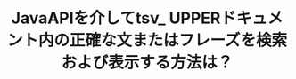 ---
############################# Static ############################
layout: "auto-gen-gist"
draft: false
path: "ja/search/java/phrase/tsv/"
otherformats: PDF DOC DOT DOCX DOCM DOTX DOTM TXT ODT OTT RTF XLS XLT XLSX XLSM XLSB XLTX XLTM XLA XLAM ODS OTS CSV XML PPT PPS POT PPTX PPTM POTX POTM PPSX PPSM ODP PST OST EML EMLX MSG ONE ZIP XHTML MHTML MD CHM EPUB  FB2 

############################# Head ############################
head_title: "{{$ 5}}_UPPERドキュメントで正確なフレーズを検索および検索するJavaAPI"
head_description: "GroupDocs.Search Java APIは、プログラマーがフレーズ検索を埋め込んで、Javaを介して{{$ 5}}_UPPERドキュメントのテキスト内の特定の単語シーケンスまたは正確なフレーズを検出するのに役立ちます。"

############################# Header ############################
title: "JavaAPIを介してtsv_ UPPERドキュメント内の正確な文またはフレーズを検索および表示する方法は？"
description: "GroupDocs.Search Java APIは、ソフトウェア開発者がフレーズ検索または正確な文検索を介して{{$ 5}}_UPPERドキュメント内の正確な文またはフレーズを検索できるようにする高度な検索機能を完全にサポートしています。"

######################### Download Button #######################
button:
    enable: true

############################# About ############################
about:
    enable: true
    title: "フレーズ検索とは何ですか？Javaアプリでそれを使用する方法は？"
    content: |
       フレーズ検索は、キーワードではなく、正確な文やフレーズをドキュメントやWebページ内で検索する非常に効果的な方法です。これは、ユーザーが正確なフレーズを検索するときに、表示された特定の順序ですべての検索用語を検索したいことを意味します。このWebページでは、ユーザーがJavaAPIを使用して効率的なドキュメントとWebページを検索するためのビジネスアプリケーションとツールを開発する方法に関する情報を共有します。 GroupDocs.Search for Javaは、非常によく構成された効率的なJava APIであり、ソフトウェア開発者は、サードパーティのソフトウェアをインストールせずに、独自のアプリ内で基本レベルから高度なレベルのテキスト検索操作を操作できます。 APIには、単純検索またはブール検索、ファジー、大文字と小文字を区別する検索、同義語、同音異義語、ワイルドカード、オブジェクトタイプ検索、データ範囲の設定、その他のタイプのクエリなど、ドキュメント検索に関連する多数の貴重な機能が含まれており、情報をすばやくエレガントに検索できます。さらに、キーボードレイアウトと一致しない言語で書かれた検索クエリの認識もサポートします。 

############################# content ############################
steps:
    enable: true
    block:
    - title_left: "Javaを介してTSVドキュメントでフレーズ検索を行う"
      content_left: |
       GroupDocs.Search Java APIには、ソフトウェアの専門家が検索機能と使いやすさを備えた強力なソフトウェアアプリケーションを作成できるようにする、高度な検索の完全なサポートが含まれています。 以下のJavaコードは、わずか数行のコードでテキストおよびオブジェクト形式でフレーズ検索を実行する方法を示しています。

      title_right: "TSVファイルでの正確な文の検索"
      content_right: |
         * インデックスフォルダとドキュメントフォルダへのパスを定義します。
         * [Index](https://apireference.groupdocs.com/search/java/com.groupdocs.search/Index#Index(java.lang.String)) クラスのインスタンスを呼び出して、指定したフォルダーにインデックスを作成します
         * [add](https://apireference.groupdocs.com/search/java/com.groupdocs.search/Index#add(java.lang.String)) メソッドを呼び出して、指定したフォルダーからドキュメントにインデックスを付ける
         * [検索](https://apireference.groupdocs.com/search/java/com.groupdocs.search/Index#search(com.groupdocs.search.SearchQuery)) メソッドを呼び出してテキストクエリで検索する
         *オブジェクト形式でフレーズ「フレーズテキスト」を検索します
         * [createWordQuery](https://apireference.groupdocs.com/search/java/com.groupdocs.search/SearchQuery#createWordQuery(java.lang.String)) メソッドを呼び出してword1、word2を作成し、サブクエリ3を作成する
         * [CreatePhraseSearchQuery](https：//apireference.groupdocs.com/search/java/com.groupdocs.search/SearchQuery#createPhraseSearchQuery（com.groupdocs.search.SearchQuery...)) を呼び出して、サブクエリを組み合わせて新しい検索クエリを作成します。方法
         *検索を開始し、検索結果を表示します
         
        
      gisthash: "396c41cda822cf79f31dd37c6740fa03"
      gistfile: "phrase_search_in_text_queries_java.java"

    - title_left: "Javaを介してTSVファイルを介してワイルドカードフレーズ検索を適用する"
      content_left: |
        GroupDocs.Search for Javaを使用すると、ソフトウェアプログラマーは、Javaアプリケーション内の{{$ 5}}_UPPERファイルを検索するときにワイルドカードフレーズ検索機能を追加できます。 次のJavaコード例は、JavaAPIを使用してさまざまなドキュメントタイプでワイルドカードフレーズ検索を適用する方法を示しています。

      title_right: "Javaでワイルドカードを使用したフレーズ検索"
      content_right: |
        * インデックスフォルダとドキュメントフォルダへのパスを定義します。
        * [Index](https://apireference.groupdocs.com/search/java/com.groupdocs.search/Index#Index(java.lang.String)) クラスのインスタンスを呼び出して、指定したフォルダーにインデックスを作成します
        * [add](https://apireference.groupdocs.com/search/java/com.groupdocs.search/Index#add(java.lang.String)) メソッドを呼び出して、指定したフォルダーからドキュメントにインデックスを付ける
        * [検索](https://apireference.groupdocs.com/search/java/com.groupdocs.search/Index#search(com.groupdocs.search.SearchQuery)) メソッドを呼び出してテキストクエリで検索する
        * オブジェクト形式でフレーズ「フレーズテキスト」を検索します
        * [createWordQuery](https://apireference.groupdocs.com/search/java/com.groupdocs.search/SearchQuery#createWordQuery(java.lang.String)) メソッドを呼び出してword1とword3を作成する
        * [createWildcardQuery](https://apireference.groupdocs.com/search/java/com.groupdocs.search/SearchQuery#createWildcardQuery(int,%20int)) メソッドを呼び出してwildcard2を作成する
        * [CreatePhraseSearchQuery](https：//apireference.groupdocs.com/search/java/com.groupdocs.search/SearchQuery#createPhraseSearchQuery（com.groupdocs.search.SearchQuery...)を呼び出して、サブクエリを組み合わせて新しいフレーズ検索クエリを作成します。 ） 方法
        * 検索を開始し、検索結果を表示します
     
      gisthash: "f21c8c4572883fecc0eeef82c2b814b1"
      gistfile: "use_wildcards_in_phrase_search_java.java"
      
    - title_left: "フレーズ検索と他のタイプの検索を組み合わせるJavaAPI"
      content_left: |
        GroupDocs.Search Java APIを使用すると、ソフトウェアプログラマーはフレーズ検索を他のタイプの検索と簡単に組み合わせることができます。 次のJavaコードは、単語および単語内の文字を表すワイルドカードを使用してフレーズ検索を実行する方法を示しています。

      title_right: "フレーズ検索と他の検索を組み合わせる方法"
      content_right: |
        * インデックスフォルダとドキュメントフォルダへのパスを定義します。
        * [Index](https://apireference.groupdocs.com/search/java/com.groupdocs.search/Index#Index(java.lang.String)) クラスのインスタンスを呼び出して、指定したフォルダーにインデックスを作成します
        * [add](https://apireference.groupdocs.com/search/java/com.groupdocs.search/Index#add(java.lang.String)) メソッドを呼び出して、指定したフォルダーからドキュメントにインデックスを付ける
         * [検索](https://apireference.groupdocs.com/search/java/com.groupdocs.search/Index#search(com.groupdocs.search.SearchQuery)) メソッドを呼び出してテキストクエリで検索する
         *オブジェクト形式でフレーズ「フレーズテキスト」を検索します
        *単語パターンを定義し、文字列を追加してワイルドカードを追加します
        * [CreateWordPatternQuery](https://apireference.groupdocs.com/search/java/com.groupdocs.search/SearchQuery#createWordPatternQuery(com.groupdocs.search.common.WordPattern)) メソッドを呼び出してwordPattern1を作成し、word3を作成する
        * [createWildcardQuery](https://apireference.groupdocs.com/search/java/com.groupdocs.search/SearchQuery#createWildcardQuery(int,%20int)) メソッドを呼び出してwildcard2を作成する
        * [CreatePhraseSearchQuery](https：//apireference.groupdocs.com/search/java/com.groupdocs.search/SearchQuery#createPhraseSearchQuery（com.groupdocs.search.SearchQuery...)) 方法 を呼び出して、サブクエリを組み合わせて新しいフレーズ検索クエリを作成します。
        *検索を開始し、検索結果を表示します
     
      gisthash: "dbd0f2eb292796e63e6213461f080e0c"
      gistfile: "combine_phrase_search_with_others_java.java"

    - title_left: "システム要求"
      content_left: |
        GroupDocs.Search for Javaは、すべての主要なプラットフォームとオペレーティングシステムでサポートされています。 完全なシステム要件ガイドについては、以下のコードを実行する前に[システム要件](https://docs.groupdocs.com/search/java/system-requirements/) にアクセスしてください。次の前提条件がインストールされていることを確認してください。 システム：
          *オペレーティングシステム：Microsoft Windows、Linux、MacOS
          * Javaバージョンのサポート：J2SE 7.0（1.7）、J2SE 8.0（1.8）以降
          * GroupDocsの最新バージョンを入手します。GroupDocs[リポジトリ](https://repository.groupdocs.com/repo/com/groupdocs/groupdocs-search/) からJavaAPIを検索します。
        
      title_right: "GroupDocs.Searchを使用する理由"
      content_right: |
        * メモリ内およびディスク上での検索インデックスの作成。
        * ファイル、ストリーム、または構造からインデックスを作成する機能。
        * パスワードで保護されたドキュメントのインデックス作成のサポート。
        * 複数のインデックスのマージのサポート。
        * 検索のインデックス作成中にドキュメントをフィルタリングします。
        * 検索中のスペルチェックのサポート。
        * ブレンドされた文字は完全にサポートされています
        * さまざまな種類の検索を1つの検索クエリに結合します。
        * 単純な単語と正規表現の検索のサポート
        * 検索クエリでのエイリアス置換を完全にサポートします。

demos:
    enable: true
        

more_formats:
    enable: true


back_to_top:
    enable: true
---